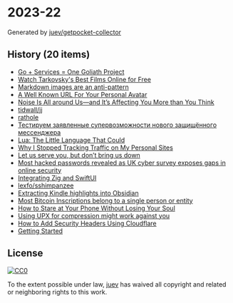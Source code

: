 # 2023-22

Generated by [juev/getpocket-collector](https://github.com/juev/getpocket-collector)

## History (20 items)

- [Go + Services = One Goliath Project](https://blog.khanacademy.org/go-services-one-goliath-project)
- [Watch Tarkovsky's Best Films Online for Free](https://kottke.org/23/05/watch-tarkovskys-best-films-online-for-free)
- [Markdown images are an anti-pattern](https://daverupert.com/2023/05/markdown-images-anti-pattern)
- [A Well Known URL For Your Personal Avatar](https://blog.jim-nielsen.com/2023/well-known-avatar)
- [Noise Is All around Us—and It’s Affecting You More than You Think](https://thewalrus.ca/noise-ethics)
- [tidwall/jj](https://github.com/tidwall/jj)
- [rathole](https://github.com/rapiz1/rathole)
- [Тестируем заявленные супервозможности нового защищённого мессенджера](https://habr.com/ru/companies/ruvds/articles/737614)
- [Lua: The Little Language That Could](https://matt.blwt.io/post/lua-the-little-language-that-could)
- [Why I Stopped Tracking Traffic on My Personal Sites](https://ayos.blog/stopped-tracking-on-my-sites)
- [Let us serve you, but don’t bring us down](https://blog.archive.org/2023/05/29/let-us-serve-you-but-dont-bring-us-down)
- [Most hacked passwords revealed as UK cyber survey exposes gaps in online security](https://ncsc.gov.uk/news/most-hacked-passwords-revealed-as-uk-cyber-survey-exposes-gaps-in-online-security)
- [Integrating Zig and SwiftUI](https://mitchellh.com/writing/zig-and-swiftui)
- [lexfo/sshimpanzee](https://github.com/lexfo/sshimpanzee)
- [Extracting Kindle highlights into Obsidian](https://stuff.graves.cl/posts/2023-05-29_11_28-extracting-kindle-highlights-into-obsidian)
- [Most Bitcoin Inscriptions belong to a single person or entity](https://block21m.substack.com/p/most-bitcoin-inscriptions-belong-d6d)
- [How to Stare at Your Phone Without Losing Your Soul](https://simone.org/tracking-screen-time)
- [Using UPX for compression might work against you](https://usrme.xyz/posts/using-upx-for-compression-might-work-against-you)
- [How to Add Security Headers Using Cloudflare](https://algustionesa.com/security-headers)
- [Getting Started](https://github.com/tidwall/sjson)

## License

[![CC0](https://mirrors.creativecommons.org/presskit/buttons/88x31/svg/cc-zero.svg)](https://creativecommons.org/publicdomain/zero/1.0/)

To the extent possible under law, [juev](https://github.com/juev) has waived all copyright and related or neighboring rights to this work.
